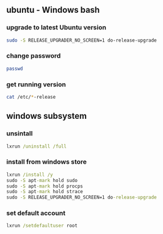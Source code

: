 ## ubuntu - Windows bash

### upgrade to latest Ubuntu version

```bash
sudo -S RELEASE_UPGRADER_NO_SCREEN=1 do-release-upgrade
```

### change password

```bash
passwd
```

### get running version

```bash
cat /etc/*-release
```

## windows subsystem

### unsintall

```cmd
lxrun /uninstall /full
```

### install from windows store

```cmd
lxrun /install /y
sudo -S apt-mark hold sudo
sudo -S apt-mark hold procps
sudo -S apt-mark hold strace
sudo -S RELEASE_UPGRADER_NO_SCREEN=1 do-release-upgrade
```

### set default account

```cmd
lxrun /setdefaultuser root
```
